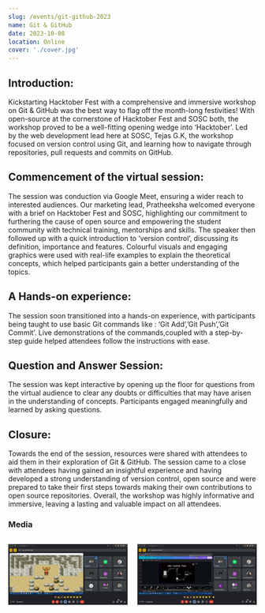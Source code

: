 ```yaml
---
slug: /events/git-github-2023
name: Git & GitHub
date: 2023-10-08
location: Online
cover: './cover.jpg'
---
```


## Introduction:

Kickstarting Hacktober Fest with a comprehensive and immersive workshop on Git & GitHub was the best way to flag off the month-long festivities! With open-source at the cornerstone of Hacktober Fest and SOSC both, the workshop proved to be a well-fitting opening wedge into ‘Hacktober’.
Led by the web development lead here at SOSC, Tejas G.K, the workshop focused on version control using Git, and learning how to navigate through repositories, pull requests and commits on GitHub.

## Commencement of the virtual session:

The session was conduction via Google Meet, ensuring a wider reach to interested audiences. Our marketing lead, Pratheeksha welcomed everyone with a brief on Hacktober Fest and SOSC, highlighting our commitment to furthering the cause of open source and empowering the student community with technical training, mentorships and skills.
The speaker then followed up with a quick introduction to ‘version control’, discussing its definition, importance and features. Colourful visuals and engaging graphics were used with real-life examples to explain the theoretical concepts, which helped participants gain a better understanding of the topics.

## A Hands-on experience:

The session soon transitioned into a hands-on experience, with participants being taught to use basic Git commands like : ‘Git Add’,’Git Push’,’Git Commit’. Live demonstrations of the commands,coupled with a step-by-step guide helped attendees follow the instructions with ease.

## Question and Answer Session:

The session was kept interactive by opening up the floor for questions from the virtual audience to clear any doubts or difficulties that may have arisen in the understanding of concepts. Participants engaged meaningfully and learned by asking questions.

## Closure:

Towards the end of the session, resources were shared with attendees to aid them in their exploration of Git & GitHub. The session came to a close with attendees having gained an insightful experience and having developed a strong understanding of version control, open source and were prepared to take their first steps towards making their own contributions to open source repositories.
Overall, the workshop was highly informative and immersive, leaving a lasting and valuable impact on all attendees.

### Media

<div style="display: grid; grid-template-columns: repeat(2, 1fr); gap: 20px;">
    <p> 
     <img src="1.jpg" alt="Image 1" style="width: 100%;">
    </p>
    <p>
      <img src="2.jpg" alt="Image 2" style="width: 100%;">
    </p>
</div>
